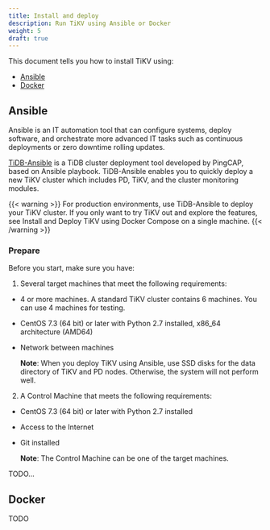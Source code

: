 ```yaml
---
title: Install and deploy
description: Run TiKV using Ansible or Docker
weight: 5
draft: true
---
```


This document tells you how to install TiKV using:

* [Ansible](#ansible)
* [Docker](#docker)

## Ansible

Ansible is an IT automation tool that can configure systems, deploy software, and orchestrate more advanced IT tasks such as continuous deployments or zero downtime rolling updates.

[TiDB-Ansible](https://github.com/pingcap/tidb-ansible) is a TiDB cluster deployment tool developed by PingCAP, based on Ansible playbook. TiDB-Ansible enables you to quickly deploy a new TiKV cluster which includes PD, TiKV, and the cluster monitoring modules.

{{< warning >}}
For production environments, use TiDB-Ansible to deploy your TiKV cluster. If you only want to try TiKV out and explore the features, see Install and Deploy TiKV using Docker Compose on a single machine.
{{< /warning >}}

### Prepare

Before you start, make sure you have:

1. Several target machines that meet the following requirements:

  * 4 or more machines. A standard TiKV cluster contains 6 machines. You can use 4 machines for testing.
  * CentOS 7.3 (64 bit) or later with Python 2.7 installed, x86_64 architecture (AMD64)
  * Network between machines

    **Note**: When you deploy TiKV using Ansible, use SSD disks for the data directory of TiKV and PD nodes. Otherwise, the system will not perform well.

2. A Control Machine that meets the following requirements:

  * CentOS 7.3 (64 bit) or later with Python 2.7 installed
  * Access to the Internet
  * Git installed

    **Note**: The Control Machine can be one of the target machines.

TODO...

## Docker

TODO

